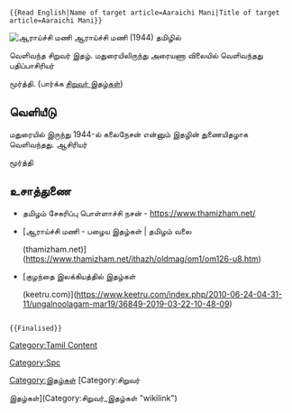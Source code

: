 ```{=mediawiki}
{{Read English|Name of target article=Aaraichi Mani|Title of target article=Aaraichi Mani}}
```
![ஆராய்ச்சி மணி](Araichi_mani.jpg "ஆராய்ச்சி மணி") ஆராய்ச்சி மணி (1944) தமிழில்
வெளிவந்த சிறுவர் இதழ். மதுரையிலிருந்து அரையணா விலையில் வெளிவந்தது பதிப்பாசிரியர்
மூர்த்தி. (பார்க்க [சிறுவர் இதழ்கள்](சிறுவர்_இதழ்கள் "wikilink"))

## வெளியீடு

மதுரையில் இருந்து 1944-ல் கலைநேசன் என்னும் இதழின் துணையிதழாக வெளிவந்தது. ஆசிரியர்
மூர்த்தி

## உசாத்துணை

-   தமிழம் சேகரிப்பு பொள்ளாச்சி நசன் - <https://www.thamizham.net/>
-   [ஆராய்ச்சி மணி - பழைய இதழ்கள் \| தமிழம் வலை
    (thamizham.net)](https://www.thamizham.net/ithazh/oldmag/om1/om126-u8.htm)
-   [குழந்தை இலக்கியத்தில் இதழ்கள்
    (keetru.com)](https://www.keetru.com/index.php/2010-06-24-04-31-11/ungalnoolagam-mar19/36849-2019-03-22-10-48-09)

```{=mediawiki}
{{Finalised}}
```
[Category:Tamil Content](Category:Tamil_Content "wikilink")
[Category:Spc](Category:Spc "wikilink")
[Category:இதழ்கள்](Category:இதழ்கள் "wikilink") [Category:சிறுவர்
இதழ்கள்](Category:சிறுவர்_இதழ்கள் "wikilink")
